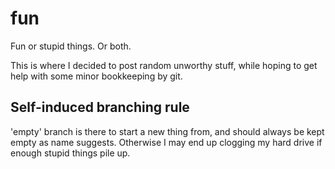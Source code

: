# fun

Fun or stupid things. Or both.

This is where I decided to post random unworthy stuff,
while hoping to get help with some minor bookkeeping by git.

## Self-induced branching rule

'empty' branch is there to start a new thing from, and should always be kept
empty as name suggests.
Otherwise I may end up clogging my hard drive if enough stupid things pile up.
